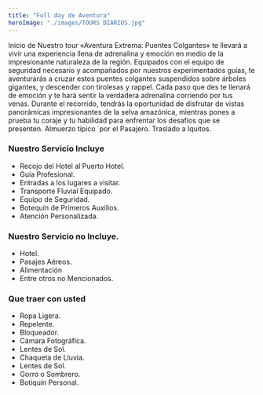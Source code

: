 ```yaml
---
title: "Full day de Aventura"
heroImage: "./images/TOURS DIARIOS.jpg"
---
```


Inicio de Nuestro tour «Aventura Extrema: Puentes Colgantes» te llevará a vivir una experiencia llena de adrenalina y emoción en medio de la impresionante naturaleza de la región. Equipados con el equipo de seguridad necesario y acompañados por nuestros experimentados guías, te aventurarás a cruzar estos puentes colgantes suspendidos sobre árboles gigantes, y descender con tirolesas y rappel. Cada paso que des te llenará de emoción y te hará sentir la verdadera adrenalina corriendo por tus venas. Durante el recorrido, tendrás la oportunidad de disfrutar de vistas panorámicas impresionantes de la selva amazónica, mientras pones a prueba tu coraje y tu habilidad para enfrentar los desafíos que se presenten. Almuerzo típico ´por el Pasajero. Traslado a Iquitos.

### **Nuestro Servicio Incluye**

- Recojo del Hotel al Puerto Hotel.
- Guía Profesional.
- Entradas a los lugares a visitar.
- Transporte Fluvial Equipado.
- Equipo de Seguridad.
- Botequín de Primeros Auxilios.
- Atención Personalizada.

### **Nuestro Servicio no Incluye.**

- Hotel.
- Pasajes Aéreos.
- Alimentación
- Entre otros no Mencionados.

### **Que traer con usted**

- Ropa Ligera.
- Repelente.
- Bloqueador.
- Cámara Fotográfica.
- Lentes de Sol.
- Chaqueta de Lluvia.
- Lentes de Sol.
- Gorro o Sombrero.
- Botiquín Personal.

